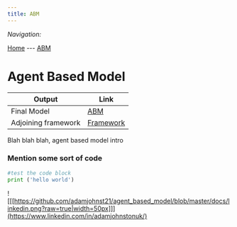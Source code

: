 ```yaml
---
title: ABM
---
```


*Navigation:*

[Home](https://adamjohnst21.github.io/website/) --- [ABM](https://adamjohnst21.github.io/agent_based_model/)




# Agent Based Model



Output | Link
--|--
Final Model | [ABM](https://github.com/adamjohnst21/agent_based_model/blob/master/model9.py)
Adjoining framework | [Framework]()




Blah blah blah, agent based model intro 

### Mention some sort of code
```python
#test the code block
print ('hello world')
``` 




![[[https://github.com/adamjohnst21/agent_based_model/blob/master/docs/linkedin.png?raw=true|width=50px]]](https://www.linkedin.com/in/adamjohnstonuk/)

